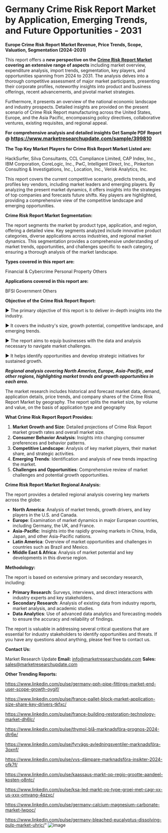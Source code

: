 # Germany Crime Risk Report Market by Application, Emerging Trends, and Future Opportunities - 2031

<strong>Europe Crime Risk Report Market Revenue, Price Trends, Scope, Valuation, Segmentation (2024-2031)</strong>

This report offers a <strong>new perspective on the <a href=https://www.marketresearchupdate.com/sample/399810>Crime Risk Report Market</a> covering an extensive range of aspects</strong> including market overview, expenditure analysis, import trends, segmentation, key players, and opportunities spanning from 2024 to 2031. The analysis delves into a thorough competitive assessment of major market participants, presenting their corporate profiles, noteworthy insights into product and business offerings, recent advancements, and pivotal market strategies.

Furthermore, it presents an overview of the national economic landscape and industry prospects. Detailed insights are provided on the present scenario of Crime Risk Report manufacturing across the United States, Europe, and the Asia Pacific, encompassing policy directives, collaborative ventures, existing requisites, and regional appeal.

<strong>For comprehensive analysis and detailed insights Get Sample PDF Report @ <a href=https://www.marketresearchupdate.com/sample/399810><font size=3 color=#0000ff>https://www.marketresearchupdate.com/sample/399810</font></a></strong>

<strong>The Top Key Market Players for Crime Risk Report Market Listed are:</strong>

HackSurfer, Silva Consultants, CCL Compliance Limited, CAP Index, Inc., IBM Corporation, CoreLogic, Inc., PwC, Intelligent Direct, Inc., Pinkerton Consulting & Investigations, Inc., Location, Inc., Verisk Analytics, Inc.

This report covers the current competitive scenario, predicts trends, and profiles key vendors, including market leaders and emerging players. By analyzing the present market dynamics, it offers insights into the strategies of top companies and forecasts future shifts. Key players are highlighted, providing a comprehensive view of the competitive landscape and emerging opportunities.

<strong>Crime Risk Report Market Segmentation:</strong>

The report segments the market by product type, application, and region, offering a detailed view. Key segments analyzed include innovative product categories, diverse applications across industries, and regional market dynamics. This segmentation provides a comprehensive understanding of market trends, opportunities, and challenges specific to each category, ensuring a thorough analysis of the market landscape.

<strong>Types covered in this report are:</strong>

Financial & Cybercrime
Personal
Property
Others

<strong>Applications covered in this report are:</strong>

BFSI
Government
Others

<strong>Objective of the Crime Risk Report Report:</strong>

▶ The primary objective of this report is to deliver in-depth insights into the industry.

▶ It covers the industry's size, growth potential, competitive landscape, and emerging trends.

▶ The report aims to equip businesses with the data and analysis necessary to navigate market challenges.

▶ It helps identify opportunities and develop strategic initiatives for sustained growth.

<strong><em>Regional analysis covering North America, Europe, Asia-Pacific, and other regions, highlighting market trends and growth opportunities in each area.</em></strong>

The market research includes historical and forecast market data, demand, application details, price trends, and company shares of the Crime Risk Report Market by geography. The report splits the market size, by volume and value, on the basis of application type and geography

<strong>What Crime Risk Report Report Provides:</strong>
<ol>
  <li><strong>Market Growth and Size</strong>: Detailed projections of Crime Risk Report market growth rates and overall market size.</li>
  <li><strong>Consumer Behavior Analysis</strong>: Insights into changing consumer preferences and behavior patterns.</li>
  <li><strong>Competitive Landscape</strong>: Analysis of key market players, their market share, and strategic activities.</li>
  <li><strong>Emerging Trends</strong>: Identification and analysis of new trends impacting the market.</li>
  <li><strong>Challenges and Opportunities</strong>: Comprehensive review of market challenges and potential growth opportunities.</li>
</ol>

<strong>Crime Risk Report Market Regional Analysis:</strong>

The report provides a detailed regional analysis covering key markets across the globe:
<ul>
  <li><strong>North America</strong>: Analysis of market trends, growth drivers, and key players in the U.S. and Canada.</li>
  <li><strong>Europe</strong>: Examination of market dynamics in major European countries, including Germany, the UK, and France.</li>
  <li><strong>Asia-Pacific</strong>: Insights into the rapidly growing markets in China, India, Japan, and other Asia-Pacific nations.</li>
  <li><strong>Latin America</strong>: Overview of market opportunities and challenges in countries such as Brazil and Mexico.</li>
  <li><strong>Middle East &amp; Africa</strong>: Analysis of market potential and key developments in this diverse region.</li>
</ul>

<strong>Methodology:</strong>

The report is based on extensive primary and secondary research, including:
<ul>
  <li><strong>Primary Research</strong>: Surveys, interviews, and direct interactions with industry experts and key stakeholders.</li>
  <li><strong>Secondary Research</strong>: Analysis of existing data from industry reports, market analysis, and academic studies.</li>
  <li><strong>Data Analytics</strong>: Use of advanced data analytics and forecasting models to ensure the accuracy and reliability of findings.</li>
</ul>
The report is valuable in addressing several critical questions that are essential for industry stakeholders to identify opportunities and threats. If you have any questions about anything, please feel free to contact us.

<strong>Contact Us:</strong>

Market Research Update
<strong>Email:</strong> info@marketresearchupdate.com
<strong>Sales:</strong> sales@marketresearchupdate.com

<strong>Other Trending Reports:</strong>

<a href=https://www.linkedin.com/pulse/germany-pph-pipe-fittings-market-end-user-scope-growth-oygif/>https://www.linkedin.com/pulse/germany-pph-pipe-fittings-market-end-user-scope-growth-oygif/</a>

<a href=https://www.linkedin.com/pulse/france-pallet-block-market-application-size-share-key-drivers-tkfxc/>https://www.linkedin.com/pulse/france-pallet-block-market-application-size-share-key-drivers-tkfxc/</a>

<a href=https://www.linkedin.com/pulse/france-building-restoration-technology-market-dh6lc/>https://www.linkedin.com/pulse/france-building-restoration-technology-market-dh6lc/</a>

<a href=https://www.linkedin.com/pulse/thymol-blå-marknadsföra-prognos-2024-dtr6e/>https://www.linkedin.com/pulse/thymol-blå-marknadsföra-prognos-2024-dtr6e/</a>

<a href=https://www.linkedin.com/pulse/fyrvägs-avledningsventiler-marknadsföra-3oxnf/>https://www.linkedin.com/pulse/fyrvägs-avledningsventiler-marknadsföra-3oxnf/</a>

<a href=https://www.linkedin.com/pulse/vvs-dämpare-marknadsföra-insikter-2024-ofk7f/>https://www.linkedin.com/pulse/vvs-dämpare-marknadsföra-insikter-2024-ofk7f/</a>

<a href=https://www.linkedin.com/pulse/kaassaus-markt-op-regio-grootte-aandeel-kosten-o8ntc/>https://www.linkedin.com/pulse/kaassaus-markt-op-regio-grootte-aandeel-kosten-o8ntc/</a>

<a href=https://www.linkedin.com/pulse/ksa-led-markt-op-type-groei-met-cagr-xx-us-xxx-omvang-4qzxc/>https://www.linkedin.com/pulse/ksa-led-markt-op-type-groei-met-cagr-xx-us-xxx-omvang-4qzxc/</a>

<a href=https://www.linkedin.com/pulse/germany-calcium-magnesium-carbonate-market-lwpoc/>https://www.linkedin.com/pulse/germany-calcium-magnesium-carbonate-market-lwpoc/</a>

<a href=https://www.linkedin.com/pulse/germany-bleached-eucalyptus-dissolving-pulp-market-uhrjc/>https://www.linkedin.com/pulse/germany-bleached-eucalyptus-dissolving-pulp-market-uhrjc/</a>"
![image](https://github.com/user-attachments/assets/249d4887-a824-4aed-abcd-99bf3b40a976)
